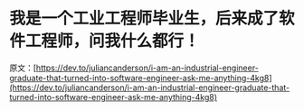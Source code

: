 # 我是一个工业工程师毕业生，后来成了软件工程师，问我什么都行！

原文：[https://dev.to/juliancanderson/i-am-an-industrial-engineer-graduate-that-turned-into-software-engineer-ask-me-anything-4kg8](https://dev.to/juliancanderson/i-am-an-industrial-engineer-graduate-that-turned-into-software-engineer-ask-me-anything-4kg8)